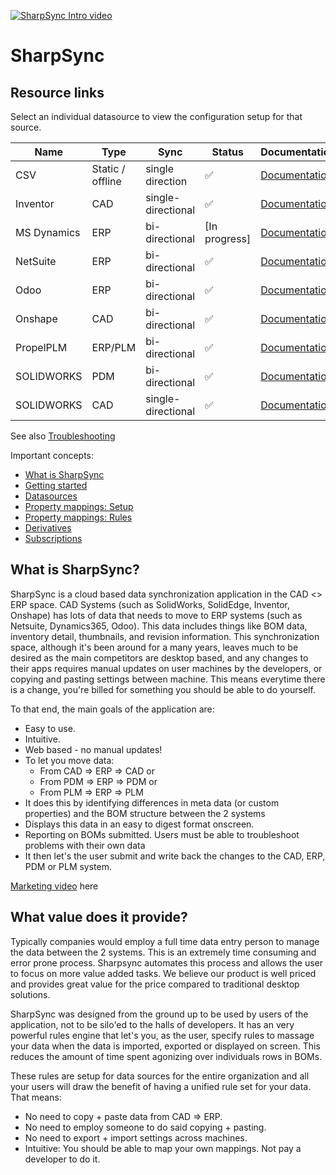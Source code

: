 [![SharpSync Intro video](https://sharpsync.net/wp-content/uploads/2024/01/SharpSync_Home_Banner-1200x313.png)](https://sharpsync.net/wp-content/uploads/2024/06/SharpSync-Promo-1.mp4)
# SharpSync
 
 ## Resource links
Select an individual datasource to view the configuration setup for that source.

 
|Name|Type|Sync|Status|Documentation|
|---|---|---|----|----|
|CSV|Static / offline|single direction|:white_check_mark:|[Documentation](datasources/csv/markdown/csv-setup.md)|
|Inventor|CAD|single-directional|:white_check_mark:|[Documentation](datasources/inventor/markdown/readme.md)|
|MS Dynamics|ERP|bi-directional|[In progress]|[Documentation](datasources/ms-dynamics/readme.md)|
|NetSuite|ERP|bi-directional|:white_check_mark:|[Documentation](https://sharpsync.gitbook.io/sharpsync/data-sources/netsuite)|
|Odoo|ERP|bi-directional|:white_check_mark:|[Documentation](https://sharpsync.gitbook.io/sharpsync/data-sources/odoo)|
|Onshape|CAD|bi-directional|:white_check_mark:|[Documentation](https://sharpsync.gitbook.io/sharpsync/data-sources/onshape)|
|PropelPLM|ERP/PLM|bi-directional|:white_check_mark:|[Documentation](datasources/propel/readme.md)|
|SOLIDWORKS|PDM|bi-directional|:white_check_mark:|[Documentation](https://sharpsync.gitbook.io/sharpsync/data-sources/solidworks-pdm)|
|SOLIDWORKS|CAD|single-directional|:white_check_mark:|[Documentation](datasources/swx/readme.md)|

   
See also [Troubleshooting](datasources/troubleshooting_datasources.md)

 Important concepts:
 
* [What is SharpSync](#what-is-sharpsync)
* [Getting started](getting_started.md)
* [Datasources](datasources/readme.md)
* [Property mappings: Setup](propertymapping/readme.md)
* [Property mappings: Rules](propertymapping/markdown/rules.md)
* [Derivatives](derivatives/readme.md)
* [Subscriptions](subscriptions.md)


## What is SharpSync?

SharpSync is a cloud based data synchronization application in the CAD <> ERP space. 
CAD Systems (such as SolidWorks, SolidEdge, Inventor, Onshape) has lots of data that needs to move to ERP systems (such as Netsuite, Dynamics365, Odoo). This data includes things like BOM data, inventory detail, thumbnails, and revision information.
This synchronization space, although it's been around for a many years, leaves much to be desired as the main competitors are desktop based, and any changes to their apps requires manual updates on user machines by the developers, or copying and pasting settings between machine.
This means everytime there is a change, you're billed for something you should be able to do yourself.

To that end, the main goals of the application are:

* Easy to use.  
* Intuitive. 
* Web based - no manual updates!
* To let you move data:
  * From CAD => ERP => CAD or
  * From PDM => ERP => PDM or
  * From PLM => ERP => PLM
* It does this by identifying differences in meta data (or custom properties) and the BOM structure between the 2 systems
* Displays this data in an easy to digest format onscreen.
* Reporting on BOMs submitted. Users must be able to troubleshoot problems with their own data
* It then let's the user submit and write back the changes to the CAD, ERP, PDM or PLM system.

[Marketing video](https://sharpsync.net/wp-content/uploads/2024/06/SharpSync-Promo-1.mp4) here

##  What value does it provide?

Typically companies would employ a full time data entry person to manage the data between the 2 systems. This is an extremely time consuming and error prone process. Sharpsync automates this process and allows the user to focus on more value added tasks. We believe our product is well priced and provides great value for the price compared to traditional desktop solutions.

SharpSync was designed from the ground up to be used by users of the application, not to be silo'ed to the halls of developers. 
It has an very powerful rules engine that let's you, as the user, specify rules to massage your data when the data is imported, exported or displayed on screen.
This reduces the amount of time spent agonizing over individuals rows in BOMs.

These rules are setup for data sources for the entire organization and all your users will draw the benefit of having a unified rule set for your data. That means: 
* No need to copy + paste data from CAD => ERP.
* No need to employ someone to do said copying + pasting.
* No need to export + import settings across machines.
* Intuitive: You should be able to map your own mappings. Not pay a developer to do it.
  


